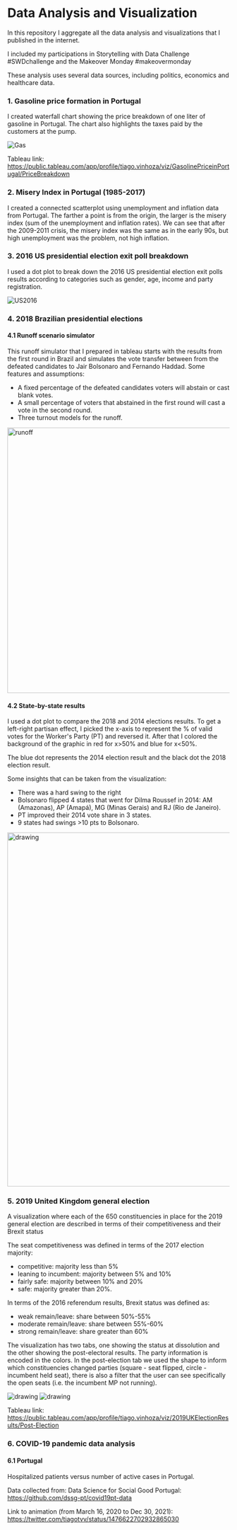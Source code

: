 # Data Analysis and Visualization

In this repository I aggregate all the data analysis and visualizations that I published in the internet. 

I included my participations in Storytelling with Data Challenge #SWDchallenge and the Makeover Monday #makeovermonday 

These analysis uses several data sources, including politics, economics and healthcare data.   

### 1. Gasoline price formation in Portugal

I created waterfall chart showing the price breakdown of one liter of gasoline in Portugal. The chart also highlights the taxes paid by the customers at the pump. 

![Gas](gasprice_portugal.jpg?raw=true "Gas price components")

Tableau link: https://public.tableau.com/app/profile/tiago.vinhoza/viz/GasolinePriceinPortugal/PriceBreakdown

### 2. Misery Index in Portugal (1985-2017)

I created a connected scatterplot using unemployment and inflation data from Portugal. The farther a point is from the origin, the larger is the misery index (sum of the unemployment and inflation rates). We can see that after the 2009-2011 crisis, the misery index was the same as in the early 90s, but high unemployment was the problem, not high inflation.

### 3. 2016 US presidential election exit poll breakdown 

I used a dot plot to break down the 2016 US presidential election exit polls results according to categories such as gender, age, income and party registration.

![US2016](US_2016exitpoll.png?raw=true "2016 US presidential election exit poll")

### 4. 2018 Brazilian presidential elections

#### 4.1 Runoff scenario simulator

This runoff simulator that I prepared in tableau starts with the results from the first round in Brazil and simulates the vote transfer between from the defeated candidates to Jair Bolsonaro and Fernando Haddad. Some features and assumptions:
* A fixed percentage of the defeated candidates voters will abstain or cast blank votes. 
* A small percentage of voters that abstained in the first round will cast a vote in the second round.
* Three turnout models for the runoff.

<img src="brazil_runoff_simulator.png" alt="runoff" width="600"/>


#### 4.2 State-by-state results

I used a dot plot to compare the 2018 and 2014 elections results. To get a left-right partisan effect, I picked the x-axis to represent the % of valid votes for the Worker's Party (PT) and reversed it. After that I colored the background of the graphic in red for x>50% and blue for x<50%.

The blue dot represents the 2014 election result and the black dot the 2018 election result. 

Some insights that can be taken from the visualization:
* There was a hard swing to the right
* Bolsonaro flipped 4 states that went for Dilma Roussef in 2014: AM (Amazonas), AP (Amapá), MG (Minas Gerais) and RJ (Rio de Janeiro).
* PT improved their 2014 vote share in 3 states.
* 9 states had swings >10 pts to Bolsonaro.

<img src="brazil_2018result.png" alt="drawing" width="800"/>


### 5. 2019 United Kingdom general election

A visualization where each of the 650 constituencies in place for the 2019 general election are described in terms of their competitiveness and their Brexit status

The seat competitiveness was defined in terms of the 2017 election majority:
* competitive: majority less than 5%
* leaning to incumbent: majority between 5% and 10%
* fairly safe: majority between 10% and 20%
* safe: majority greater than 20%.

In terms of the 2016 referendum results, Brexit status was defined as:
* weak remain/leave: share between 50%-55% 
* moderate remain/leave: share between 55%-60%
* strong remain/leave: share greater than 60%

The visualization has two tabs, one showing the status at dissolution and the other showing the post-electoral results. The party information is encoded in the colors. In the post-election tab we used the shape to inform which constituencies changed parties (square - seat flipped, circle - incumbent held seat), there is also a filter that the user can see specifically the open seats (i.e. the incumbent MP not running). 

<img src="2019UK_pre_election.png" alt="drawing"/>

<img src="2019UK_post_election.png" alt="drawing"/>

Tableau link: https://public.tableau.com/app/profile/tiago.vinhoza/viz/2019UKElectionResults/Post-Election


### 6. COVID-19 pandemic data analysis

#### 6.1 Portugal

Hospitalized patients versus number of active cases in Portugal.

Data collected from: Data Science for Social Good Portugal: https://github.com/dssg-pt/covid19pt-data

Link to animation (from March 16, 2020 to Dec 30, 2021): https://twitter.com/tiagotvv/status/1476622702932865030
